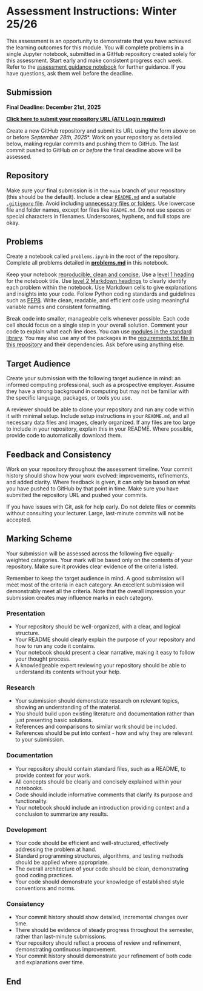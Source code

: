 # Assessment Instructions: Winter 25/26

This assessment is an opportunity to demonstrate that you have achieved the learning outcomes for this module.
You will complete problems in a single Jupyter notebook, submitted in a GitHub repository created solely for this assessment.
Start early and make consistent progress each week.
Refer to the [assessment guidance notebook](guidance.ipynb) for further guidance.
If you have questions, ask them well before the deadline.

## Submission

**Final Deadline: December 21st, 2025**  

**[Click here to submit your repository URL (ATU Login required)](https://forms.office.com/e/zAaQE2avjK)**  

Create a new GitHub repository and submit its URL using the form above on or before *September 28th, 2025**.
Work on your repository as detailed below, making regular commits and pushing them to GitHub.
The last commit pushed to GitHub *on or before* the final deadline above will be assessed.

## Repository

Make sure your final submission is in the `main` branch of your repository (this should be the default).
Include a clear [`README.md`](https://docs.github.com/en/repositories/managing-your-repositorys-settings-and-features/customizing-your-repository/about-readmes) and a suitable [`.gitignore` file](https://github.com/github/gitignore).
Avoid including [unnecessary files or folders](https://realpython.com/python-git-github-intro/#what-not-to-add-to-a-git-repo).
Use lowercase file and folder names, except for files like `README.md`.
Do not use spaces or special characters in filenames.
Underscores, hyphens, and full stops are okay.

## Problems

Create a notebook called `problems.ipynb` in the root of the repository.
Complete all problems detailed in **[problems.md](problems.md)** in this notebook.

Keep your notebook [reproducible, clean and concise.](https://arxiv.org/pdf/2202.07233)
Use a [level 1 heading](https://docs.github.com/en/get-started/writing-on-github/getting-started-with-writing-and-formatting-on-github/basic-writing-and-formatting-syntax#headings) for the notebook title.
Use [level 2 Markdown headings](https://docs.github.com/en/get-started/writing-on-github/getting-started-with-writing-and-formatting-on-github/basic-writing-and-formatting-syntax#headings) to clearly identify each problem within the notebook.
Use Markdown cells to give explanations and insights into your code.
Follow Python coding standards and guidelines such as [PEP8](https://peps.python.org/pep-0008/).
Write clean, readable, and efficient code using meaningful variable names and consistent formatting.

Break code into smaller, manageable cells whenever possible.
Each code cell should focus on a single step in your overall solution.
Comment your code to explain what each line does.
You can use [modules in the standard library](https://en.wikipedia.org/wiki/Standard_library).
You may also use any of the packages in the [requirements.txt file in this repository](../requirements.txt) and their dependencies.
Ask before using anything else.

## Target Audience

Create your submission with the following target audience in mind: an informed computing professional, such as a prospective employer.
Assume they have a strong background in computing but may not be familiar with the specific language, packages, or tools you use.

A reviewer should be able to clone your repository and run any code within it with minimal setup.
Include setup instructions in your `README.md`, and all necessary data files and images, clearly organized.
If any files are too large to include in your repository, explain this in your README.
Where possible, provide code to automatically download them.

## Feedback and Consistency

Work on your repository throughout the assessment timeline.
Your commit history should show how your work evolved: improvements, refinements, and added clarity.
Where feedback is given, it can only be based on what you have pushed to GitHub by that point in time.
Make sure you have submitted the repository URL and pushed your commits.

If you have issues with Git, ask for help early.
Do not delete files or commits without consulting your lecturer.
Large, last-minute commits will not be accepted.

## Marking Scheme  

Your submission will be assessed across the following five equally-weighted categories.
Your mark will be based only on the contents of your repository.
Make sure it provides clear evidence of the criteria listed.

Remember to keep the target audience in mind.
A good submission will meet most of the criteria in each category.
An excellent submission will demonstrably meet all the criteria.
Note that the overall impression your submission creates may influence marks in each category.

### Presentation  

- Your repository should be well-organized, with a clear, and logical structure.  
- Your README should clearly explain the purpose of your repository and how to run any code it contains.
- Your notebook should present a clear narrative, making it easy to follow your thought process.  
- A knowledgeable expert reviewing your repository should be able to understand its contents without your help.  

### Research  

- Your submission should demonstrate research on relevant topics, showing an understanding of the material.  
- You should build upon existing literature and documentation rather than just presenting basic solutions.  
- References and comparisons to similar work should be included.  
- References should be put into context - how and why they are relevant to your submission.  

### Documentation  

- Your repository should contain standard files, such as a README, to provide context for your work.  
- All concepts should be clearly and concisely explained within your notebooks.  
- Code should include informative comments that clarify its purpose and functionality.  
- Your notebook should include an introduction providing context and a conclusion to summarize any results.  

### Development  

- Your code should be efficient and well-structured, effectively addressing the problem at hand.  
- Standard programming structures, algorithms, and testing methods should be applied where appropriate.  
- The overall architecture of your code should be clean, demonstrating good coding practices.  
- Your code should demonstrate your knowledge of established style conventions and norms.  

### Consistency  

- Your commit history should show detailed, incremental changes over time.  
- There should be evidence of steady progress throughout the semester, rather than last-minute submissions.  
- Your repository should reflect a process of review and refinement, demonstrating continuous improvement.  
- Your commit history should demonstrate your refinement of both code and explanations over time.

## End
